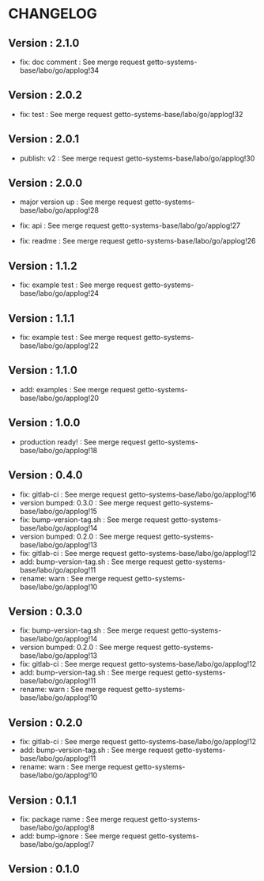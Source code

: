 # CHANGELOG

## Version : 2.1.0

- fix: doc comment : See merge request getto-systems-base/labo/go/applog!34


## Version : 2.0.2

- fix: test : See merge request getto-systems-base/labo/go/applog!32


## Version : 2.0.1

- publish: v2 : See merge request getto-systems-base/labo/go/applog!30


## Version : 2.0.0

- major version up : See merge request getto-systems-base/labo/go/applog!28

- fix: api : See merge request getto-systems-base/labo/go/applog!27
- fix: readme : See merge request getto-systems-base/labo/go/applog!26



## Version : 1.1.2

- fix: example test : See merge request getto-systems-base/labo/go/applog!24



## Version : 1.1.1

- fix: example test : See merge request getto-systems-base/labo/go/applog!22



## Version : 1.1.0

- add: examples : See merge request getto-systems-base/labo/go/applog!20


## Version : 1.0.0

- production ready! : See merge request getto-systems-base/labo/go/applog!18


## Version : 0.4.0

- fix: gitlab-ci : See merge request getto-systems-base/labo/go/applog!16
- version bumped: 0.3.0 : See merge request getto-systems-base/labo/go/applog!15
- fix: bump-version-tag.sh : See merge request getto-systems-base/labo/go/applog!14
- version bumped: 0.2.0 : See merge request getto-systems-base/labo/go/applog!13
- fix: gitlab-ci : See merge request getto-systems-base/labo/go/applog!12
- add: bump-version-tag.sh : See merge request getto-systems-base/labo/go/applog!11
- rename: warn : See merge request getto-systems-base/labo/go/applog!10


## Version : 0.3.0

- fix: bump-version-tag.sh : See merge request getto-systems-base/labo/go/applog!14
- version bumped: 0.2.0 : See merge request getto-systems-base/labo/go/applog!13
- fix: gitlab-ci : See merge request getto-systems-base/labo/go/applog!12
- add: bump-version-tag.sh : See merge request getto-systems-base/labo/go/applog!11
- rename: warn : See merge request getto-systems-base/labo/go/applog!10


## Version : 0.2.0

- fix: gitlab-ci : See merge request getto-systems-base/labo/go/applog!12
- add: bump-version-tag.sh : See merge request getto-systems-base/labo/go/applog!11
- rename: warn : See merge request getto-systems-base/labo/go/applog!10


## Version : 0.1.1

- fix: package name : See merge request getto-systems-base/labo/go/applog!8
- add: bump-ignore : See merge request getto-systems-base/labo/go/applog!7



## Version : 0.1.0


